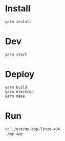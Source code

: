 # Install 
```bash
yarn install
```

# Dev
```bash
yarn start
```

# Deploy
```bash
yarn build
yarn electron
yarn make
```

# Run
```bash
cd ./out/my-app-linux-x64
./my-app
```

